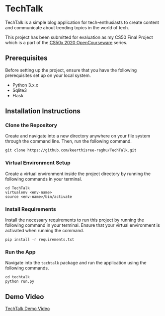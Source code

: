 # TechTalk

TechTalk is a simple blog application for tech-enthusiasts to create content and communicate about trending topics in the world of tech.

This project has been submitted for evaluation as my CS50 Final Project which is a part of the [CS50x 2020 OpenCourseware](https://cs50.harvard.edu/x/2020/) series. 

## Prerequisites

Before setting up the project, ensure that you have the following prerequisites set up on your local system.

* Python 3.x.x
* Sqlite3
* Flask

## Installation Instructions

### Clone the Repository

Create and navigate into a new directory anywhere on your file system through the command line. Then, run the following command.
```shell
git clone https://github.com/keerthisree-raghu/TechTalk.git
```

### Virtual Environment Setup

Create a virtual environment inside the project directory by running the following commands in your terminal.

```shell
cd TechTalk
virtualenv <env-name>
source <env-name>/bin/activate
```

### Install Requirements

Install the necessary requirements to run this project by running the following command in your terminal. Ensure that your virtual environment is activated when running the command.

```shell
pip install -r requirements.txt
```

### Run the App

Navigate into the `techtalk` package and run the application using the following commands.

```shell
cd techtalk
python run.py
```

## Demo Video

[TechTalk Demo Video](https://youtu.be/fJCi4hs6RaY)